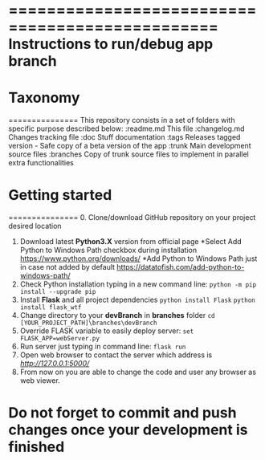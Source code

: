 ================================================
	**Instructions to run/debug app branch**
================================================
# Taxonomy
===============
This repository consists in a set of folders with specific purpose described below:
:readme.md 		This file
:changelog.md 	Changes tracking file
:doc			Stuff documentation
:tags			Releases tagged version - Safe copy of a beta version of the app
:trunk			Main development source files
:branches		Copy of trunk source files to implement in parallel extra functionalities
	
# Getting started
===============
0.	Clone/download GitHub repository on your project desired location
1. 	Download latest **Python3.X** version from official page 
	*Select Add Python to Windows Path checkbox during installation
		https://www.python.org/downloads/ 
	*Add Python to Windows Path just in case not added by default
		https://datatofish.com/add-python-to-windows-path/ 
2. 	Check Python installation typing in a new command line:
	``python -m pip install --upgrade pip``
3.	Install **Flask** and all project dependencies
	``python install Flask``
	``python install flask_wtf``
4.	Change directory to your **devBranch** in **branches** folder
	``cd [YOUR_PROJECT_PATH]\branches\devBranch``
5.	Override FLASK variable to easily deploy server:
	``set FLASK_APP=webServer.py``
6.	Run server just typing in command line:
	``flask run``
7.	Open web browser to contact the server which address is *http://127.0.0.1:5000/*
8.	From now on you are able to change the code and user any browser as web viewer.

# Do not forget to commit and push changes once your development is finished
	